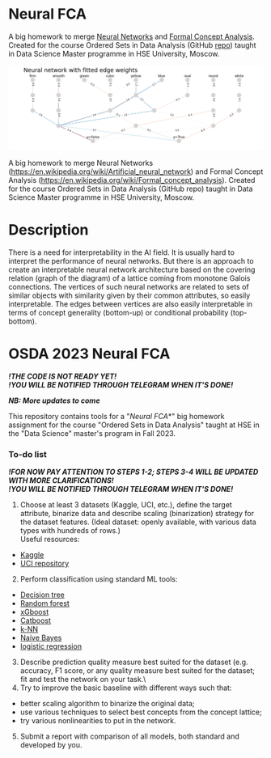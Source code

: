 # Neural FCA

A big homework to merge [Neural Networks](https://en.wikipedia.org/wiki/Artificial_neural_network)
and [Formal Concept Analysis](https://en.wikipedia.org/wiki/Formal_concept_analysis).
Created for the course Ordered Sets in Data Analysis (GitHub [repo](https://github.com/EgorDudyrev/OSDA_course))
taught in Data Science Master programme in HSE University, Moscow. 

![Example of a network build upon Fruits dataset](https://github.com/EgorDudyrev/OSDA_course/blob/Autumn_2022/neural_fca/fitted_network.png)


A big homework to merge Neural Networks (https://en.wikipedia.org/wiki/Artificial_neural_network) and Formal Concept Analysis (https://en.wikipedia.org/wiki/Formal_concept_analysis). Created for the course Ordered Sets in Data Analysis (GitHub repo) taught in Data Science Master programme in HSE University, Moscow.

# Description
There is a need for interpretability in the AI field. It is usually hard to interpret the performance of neural networks. But there is an approach to create an interpretable neural network architecture based on the covering relation (graph of the diagram) of a lattice coming from monotone Galois connections. The vertices of such neural networks are related to sets of similar objects with similarity given by their common attributes, so easily interpretable. The edges between vertices are also easily interpretable in terms of concept generality (bottom-up) or conditional probability (top-bottom).


# OSDA 2023 Neural FCA
_**!THE CODE IS NOT READY YET!\
!YOU WILL BE NOTIFIED THROUGH TELEGRAM WHEN IT'S DONE!**_

_**NB: More updates to come**_

This repository contains tools for a "*Neural FCA**" big homework assignment for the course "Ordered Sets in Data Analysis" taught at HSE in the "Data Science" master's program in Fall 2023.


### To-do list
_**!FOR NOW PAY ATTENTION TO STEPS 1-2; STEPS 3-4 WILL BE UPDATED WITH MORE CLARIFICATIONS!\
!YOU WILL BE NOTIFIED THROUGH TELEGRAM WHEN IT'S DONE!**_
1. Choose at least 3 datasets (Kaggle, UCI, etc.), define the target attribute, binarize data and describe scaling (binarization) strategy for the dataset features.
(Ideal dataset: openly available, with various data types with hundreds of rows.)\
Useful resources:
* [Kaggle](https://www.kaggle.com/)
* [UCI repository](https://archive.ics.uci.edu/datasets)
2. Perform classification using standard ML tools:
* [Decision tree](https://scikit-learn.org/stable/modules/generated/sklearn.tree.DecisionTreeClassifier.html) 
* [Random forest](https://scikit-learn.org/stable/modules/generated/sklearn.ensemble.RandomForestClassifier.html#sklearn.ensemble.RandomForestClassifier)
* [xGboost](https://xgboost.readthedocs.io/en/latest/)
* [Catboost](https://catboost.ai/)
* [k-NN](https://scikit-learn.org/stable/modules/generated/sklearn.neighbors.KNeighborsClassifier.html)
* [Naive Bayes](https://scikit-learn.org/stable/modules/naive_bayes.html)
* [logistic regression](https://scikit-learn.org/stable/modules/generated/sklearn.linear_model.LogisticRegression.html#sklearn.linear_model.LogisticRegression)
3. Describe prediction quality measure best suited for the dataset (e.g. accuracy, F1 score, or any quality measure best suited for the dataset; fit and test the network on your task.\
4. Try  to improve the basic baseline with different ways such that:
  - better scaling algorithm to binarize the original data;
  - use various techniques to select best concepts from the concept lattice;
  - try various nonlinearities to put in the network.
5.  Submit a report with comparison of all models, both standard and developed by you.
